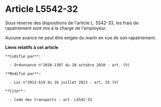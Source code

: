 # Article L5542-32

Sous réserve des dispositions de l'article L. 5542-33, les frais de rapatriement sont mis à la charge de l'employeur.

Aucune avance ne peut être exigée du marin en vue de son rapatriement.

**Liens relatifs à cet article**

	**Codifié par**:

	  - Ordonnance n°2010-1307 du 28 octobre 2010 - art. (V)

	**Modifié par**:

	  - Loi n°2013-619 du 16 juillet 2013 - art. 25 (V)

	**Cite**:

	  - Code des transports - art. L5542-33
